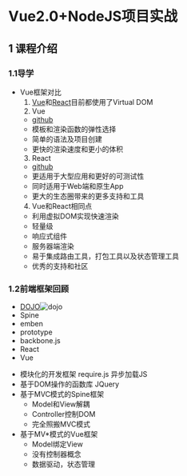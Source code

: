 
# Vue2.0+NodeJS项目实战

## 1 课程介绍

### 1.1导学

* Vue框架对比
  1. [Vue](https://cn.vuejs.org)和[React](https://reactjs.org)目前都使用了Virtual DOM
  2. Vue
    * [github](https://github.com/vuejs/vue)
    * 模板和渲染函数的弹性选择
    * 简单的语法及项目创建
    * 更快的渲染速度和更小的体积
  3. React
    * [github](https://github.com/facebook/react)
    * 更适用于大型应用和更好的可测试性
    * 同时适用于Web端和原生App
    * 更大的生态圈带来的更多支持和工具
  4. Vue和React相同点
   * 利用虚拟DOM实现快速渲染
   * 轻量级
   * 响应式组件
   * 服务器端渲染
   * 易于集成路由工具，打包工具以及状态管理工具
   * 优秀的支持和社区

### 1.2前端框架回顾
   * [DOJO](https://github.com/dojo)![dojo](/source/1/dojo-logo.svg)
   * Spine
   * emben
   * prototype
   * backbone.js
   * React
   * Vue

   + 模块化的开发框架  require.js 异步加载JS
   + 基于DOM操作的函数库 JQuery
   + 基于MVC模式的Spine框架
      - Model和View解耦
      - Controller控制DOM
      - 完全照搬MVC模式
   + 基于MV*模式的Vue框架
     - Model绑定View
     - 没有控制器概念
     - 数据驱动，状态管理
     
 

